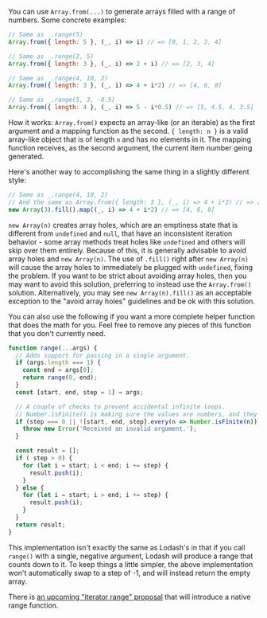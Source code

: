 You can use `Array.from(...)` to generate arrays filled with a range of numbers. Some concrete examples:

```javascript
// Same as _.range(5)
Array.from({ length: 5 }, (_, i) => i) // => [0, 1, 2, 3, 4]

// Same as _.range(2, 5)
Array.from({ length: 3 }, (_, i) => 2 + i) // => [2, 3, 4]

// Same as _.range(4, 10, 2)
Array.from({ length: 3 }, (_, i) => 4 + i*2) // => [4, 6, 8]

// Same as _.range(5, 3, -0.5)
Array.from({ length: 4 }, (_, i) => 5 - i*0.5) // => [5, 4.5, 4, 3.5]
```

How it works: `Array.from()` expects an array-like (or an iterable) as the first argument and a mapping function as the second. `{ length: n }` is a valid array-like object that is of length `n` and has no elements in it. The mapping function receives, as the second argument, the current item number geing generated.

Here's another way to accomplishing the same thing in a slightly different style:

```javascript
// Same as _.range(4, 10, 2)
// And the same as Array.from({ length: 3 }, (_, i) => 4 + i*2) // => [4, 6, 8]
new Array(3).fill().map((_, i) => 4 + i*2) // => [4, 6, 8]
```

`new Array(n)` creates array holes, which are an emptiness state that is different from `undefined` and `null`, that have an inconsistent iteration behavior - some array methods treat holes like `undefined` and others will skip over them entirely. Because of this, it is generally advisable to avoid array holes and `new Array(n)`. The use of `.fill()` right after `new Array(n)` will cause the array holes to immediately be plugged with `undefined`, fixing the problem. If you want to be strict about avoiding array holes, then you may want to avoid this solution, preferring to instead use the `Array.from()` solution. Alternatively, you may see `new Array(n).fill()` as an acceptable exception to the "avoid array holes" guidelines and be ok with this solution.

You can also use the following if you want a more complete helper function that does the math for you. Feel free to remove any pieces of this function that you don't currently need.

```javascript
function range(...args) {
  // Adds support for passing in a single argument.
  if (args.length === 1) {
    const end = args[0];
    return range(0, end);
  }
  const [start, end, step = 1] = args;

  // A couple of checks to prevent accidental infinite loops.
  // Number.isFinite() is making sure the values are numbers, and they aren't NaN or Infinity.
  if (step === 0 || ![start, end, step].every(n => Number.isFinite(n))) {
    throw new Error('Received an invalid argument.');
  }

  const result = [];
  if ( step > 0) {
    for (let i = start; i < end; i += step) {
      result.push(i);
    }
  } else {
    for (let i = start; i > end; i += step) {
      result.push(i);
    }
  }
  return result;
}
```

This implementation isn't exactly the same as Lodash's in that if you call `range()` with a single, negative argument, Lodash will produce a range that counts down to it. To keep things a little simpler, the above implementation won't automatically swap to a step of -1, and will instead return the empty array.

There is [an upcoming "iterator range" proposal](https://github.com/tc39/proposal-iterator.range) that will introduce a native range function.
